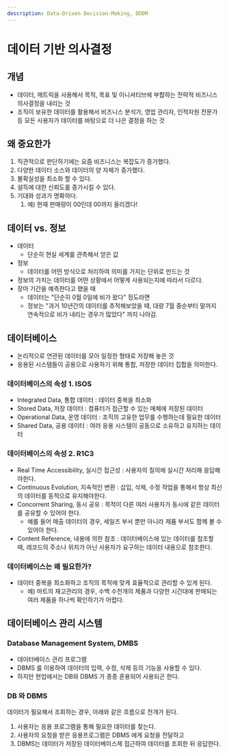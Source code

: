 ```yaml
---
description: Data-Driven Decision-Making, DDDM
---
```


# 데이터 기반 의사결정

## 개념&#x20;

* 데이터, 메트릭을 사용해서 목적, 목표 및 이니셔티브에 부합하는 전략적 비즈니스 의사결정을 내리는 것&#x20;
* 조직이 보유한 데이터를 활용해서 비즈니스 분석가, 영업 관리자, 인적자원 전문가 등 모든 사용자가 데이터를 바탕으로 더 나은 결정을 하는 것&#x20;

## 왜 중요한가&#x20;

1. 직관적으로 판단하기에는 요즘 비즈니스는 복잡도가 증가했다.&#x20;
2. 다양한 데이터 소스와 데이터의 양 자체가 증가했다.&#x20;
3. 불확실성을 최소화 할 수 있다.&#x20;
4. 설득에 대한 신뢰도를 증가시킬 수 있다.&#x20;
5. 기대와 성과가 명확하다.&#x20;
   1. 예) 현재 판매량이 00인데 00까지 올리겠다!&#x20;

## 데이터 vs. 정보&#x20;

* 데이터&#x20;
  * 단순히 현실 세계를 관측해서 얻은 값&#x20;
* 정보&#x20;
  * 데이터를 어떤 방식으로 처리하여 의미를 가지는 단위로 만드는 것&#x20;
* 정보의 가치는 데이터를 어떤 상황에서 어떻게 사용되는지에 따라서 다르다.&#x20;
* 장마 기간을 예측한다고 했을 때&#x20;
  * 데이터는 "단순히 0월 0일에 비가 왔다" 정도라면&#x20;
  * 정보는 "과거 10년간의 데이터를 추적해보았을 때, 대량 7월 중순부터 말까지 연속적으로 비가 내리는 경우가 많았다" 까지 나아감.&#x20;

## 데이터베이스&#x20;

* 논리적으로 연관된 데이터를 모아 일정한 형태로 저장해 놓은 것&#x20;
* 응용된 시스템들이 공용으로 사용하기 위해 통합, 저장한 데이터 집합을 의미한다.&#x20;

### 데이터베이스의 속성 1. ISOS

* Integrated Data, 통합 데이터 : 데이터 중복을 최소화&#x20;
* Stored Data, 저장 데이터 : 컴퓨터가 접근할 수 있는 매체에 저장된 데이터&#x20;
* Operational Data, 운영 데이터 : 조직의 고유한 업무를 수행하는데 필요한 데이터&#x20;
* Shared Data, 공용 데이터 : 여러 응용 시스템이 공동으로 소유하고 유지하는 데이터&#x20;

### 데이터베이스의 속성 2. R1C3&#x20;

* Real Time Accessibility, 실시간 접근성 : 사용자의 질의에 실시간 처리해 응답해야한다.&#x20;
* Continuous Evolution, 지속적인 변환 : 삽입, 삭제, 수정 작업을 통해서 항상 최신의 데이터를 동적으로 유지해야한다.&#x20;
* Concorrent Sharing, 동시 공유 : 목적이 다른 여러 사용자가 동시에 같은 데이터를 공유할 수 있어야 한다.&#x20;
  * 예를 들어 매출 데이터의 경우, 세일즈 부서 뿐만 아니라 제품 부서도 함께 볼 수 있어야 한다.&#x20;
* Content Reference, 내용에 의한 참조 : 데이터베이스에 있는 데이터를 참조할 때, 레코드의 주소나 위치가 아닌 사용자가 요구하는 데이터 내용으로 참조한다.&#x20;

### 데이터베이스는 왜 필요한가?

* 데이터 중복을 최소화하고 조직의 목적에 맞게 효율적으로 관리할 수 있게 된다.&#x20;
  * 예) 마트의 재고관리의 경우, 수백 수천개의 제품과 다양한 시간대에 판매되는 여러 제품을 하나씩 확인하기가 어렵다.&#x20;

## 데이터베이스 관리 시스템

### Database Management System, DMBS

* 데이터베이스 관리 프로그램&#x20;
* DBMS 를 이용하여 데이터의 입력, 수정, 삭제 등의 기능을 사용할 수 있다.&#x20;
* 하지만 현업에서는 DB와 DBMS 가 종종 혼용되어 사용되곤 한다.&#x20;

### DB 와 DBMS&#x20;

데이터가 필요해서 조회하는 경우, 아래와 같은 흐름으로 전개가 된다.&#x20;

1. 사용자는 응용 프로그램을 통해 필요한 데이터를 찾는다.&#x20;
2. 사용자의 요청을 받은 응용프로그램은 DBMS 에게 요청을 전달하고&#x20;
3. DBMS는 데이터가 저장된 데이터베이스제 접근하여 데이터를 조회한 뒤 응답한다.&#x20;

